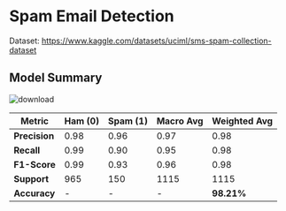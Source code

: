 # Spam Email Detection

Dataset: https://www.kaggle.com/datasets/uciml/sms-spam-collection-dataset

## Model Summary

![download](https://github.com/user-attachments/assets/11202b26-39b3-46c4-928e-2c41ef74c5cd)


| Metric        | Ham (0) | Spam (1) | Macro Avg | Weighted Avg |
| ------------- | ------- | -------- | --------- | ------------ |
| **Precision** | 0.98    | 0.96     | 0.97      | 0.98         |
| **Recall**    | 0.99    | 0.90     | 0.95      | 0.98         |
| **F1-Score**  | 0.99    | 0.93     | 0.96      | 0.98         |
| **Support**   | 965     | 150      | 1115      | 1115         |
| **Accuracy**  | -       | -        | -         | **98.21%**   |
